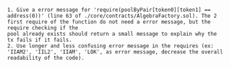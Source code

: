     1. Give a error message for 'require(poolByPair[token0][token1] == address(0))' (line 63 of ./core/contracts/AlgebraFactory.sol). The 2 first require of the function do not need a error message, but the require checking if the 
    pool already exists should return a small message to explain why the tx fails if it fails.
    2. Use longer and less confusing error message in the requires (ex: 'IIAM2', 'IIL2', 'IIAM', 'LOK', as error message, decrease the overall readability of the code).